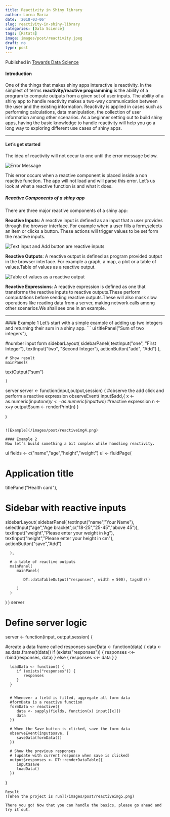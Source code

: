 ```yaml
---
title: Reactivity in Shiny library
author: Lorna Maria
date: '2018-03-06'
slug: reactivity-in-shiny-library
categories: [Data Science]
tags: [Rstats]
image: images/post/reactivity.jpeg
draft: no
type: post
---
```

Published in [Towards Data Science](https://towardsdatascience.com/)
#### Introduction
One of the things that makes shiny apps interactive is reactivity. In the simplest of terms **reactivity/reactive programming** is the ability of a program to compute outputs from a given set of user inputs. The ability of a shiny app to handle reactivity makes a two-way communication between the user and the existing information.
Reactivity is applied in cases such as performing calculations, data manipulation, the collection of user information among other scenarios.
As a beginner setting out to build shiny apps, having the basic knowledge to handle reactivity will help you go a long way to exploring different use cases of shiny apps.

<hr>

#### Let’s get started
The idea of reactivity will not occur to one until the error message below.

![Error Message](/images/post/reactiveimg1.png)

This error occurs when a reactive component is placed inside a non reactive function. The app will not load and will parse this error. Let’s us look at what a reactive function is and what it does.

##### Reactive Components of a shiny app
There are three major reactive components of a shiny app:

**Reactive Inputs**:
A reactive input is defined as an input that a user provides through the browser interface. For example when a user fills a form,selects an item or clicks a button. These actions will trigger values to be set form the reactive inputs.

![Text input and Add button are reactive inputs](/images/post/reactiveimg2.png)

**Reactive Outputs**:
A reactive output is defined as program provided output in the browser interface. For example a graph, a map, a plot or a table of values.Table of values as a reactive output.

![Table of values as a reactive output](/images/post/reactiveimg3.png)

**Reactive Expressions**:
A reactive expression is defined as one that transforms the reactive inputs to reactive outputs.These perform computations before sending reactive outputs.These will also mask slow operations like reading data from a server, making network calls among other scenarios.We shall see one in an example.

<hr>
#### Example 1
Let’s start with a simple example of adding up two integers and returning their sum in a shiny app.
```
ui
titlePanel("Sum of two integers"),
  
  #number input form
  sidebarLayout(
    sidebarPanel(
      textInput("one", "First Integer"),
      textInput("two", "Second Integer"),
      actionButton("add", "Add")
    ),
    
    # Show result
    mainPanel(
      
   textOutput("sum")
      
    )
server
server <- function(input,output,session) {
#observe the add click and perform a reactive expression
  observeEvent( input$add,{
    x <- as.numeric(input$one)
    y <- as.numeric(input$two)
    #reactive expression
    n <- x+y
    output$sum <- renderPrint(n)
  }
    
  )
```

![Example](/images/post/reactiveimg4.png)

#### Example 2
Now let’s build something a bit complex while handling reactivity.
```
ui
fields <- c("name","age","height","weight")
ui <- fluidPage(
   
   # Application title
   titlePanel("Health card"),
   
   # Sidebar with reactive inputs
   sidebarLayout(
      sidebarPanel(
         textInput("name","Your Name"),
        selectInput("age","Age bracket",c("18-25","25-45","above 45")),
         textInput("weight","Please enter your weight in kg"),
         textInput("height","Please enter your height in cm"),
         actionButton("save","Add")
        
      ),
      
      # a table of reactive outputs
      mainPanel(
         mainPanel(
            
            DT::dataTableOutput("responses", width = 500), tags$hr()
            
         )
      )
   )
)
server
# Define server logic 
   server <- function(input, output,session) {
      
#create a data frame called responses
      saveData <- function(data) {
         data <- as.data.frame(t(data))
         if (exists("responses")) {
            responses <<- rbind(responses, data)
         } else {
            responses <<- data
         }
      }
      
      loadData <- function() {
         if (exists("responses")) {
            responses
         }
      }
      
      
      # Whenever a field is filled, aggregate all form data
      #formData is a reactive function
      formData <- reactive({
         data <- sapply(fields, function(x) input[[x]])
         data
      })
      
      # When the Save button is clicked, save the form data
      observeEvent(input$save, {
         saveData(formData())
      })
      
      # Show the previous responses
      # (update with current response when save is clicked)
      output$responses <- DT::renderDataTable({
         input$save
         loadData()
      })     
   }
```
Result
![When the project is run](/images/post/reactiveimg5.png)

There you go! Now that you can handle the basics, please go ahead and try it out.